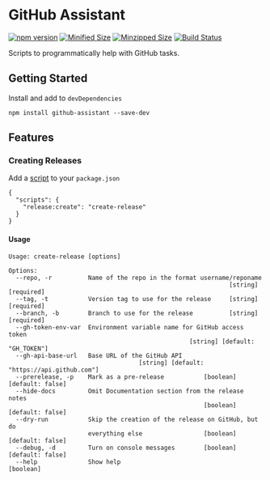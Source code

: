 # GitHub Assistant

[![npm version](https://badge.fury.io/js/github-assistant.svg)](//www.npmjs.com/package/github-assistant)
[![Minified Size](https://badgen.net/bundlephobia/min/github-assistant)](https://bundlephobia.com/result?p=github-assistant)
[![Minzipped Size](https://badgen.net/bundlephobia/minzip/github-assistant)](https://bundlephobia.com/result?p=github-assistant)
[![Build Status](https://travis-ci.org/SAP/github-assistant.svg?branch=master)](https://travis-ci.org/SAP/github-assistant)


Scripts to programmatically help with GitHub tasks.

## Getting Started

Install and add to `devDependencies`
```
npm install github-assistant --save-dev
```

## Features

### Creating Releases

Add a [script](https://docs.npmjs.com/cli/run-script) to your `package.json`
```
{
  "scripts": {
    "release:create": "create-release"
  }
}
```

#### Usage
```
Usage: create-release [options]

Options:
  --repo, -r          Name of the repo in the format username/reponame
                                                             [string] [required]
  --tag, -t           Version tag to use for the release     [string] [required]
  --branch, -b        Branch to use for the release          [string] [required]
  --gh-token-env-var  Environment variable name for GitHub access token
                                                  [string] [default: "GH_TOKEN"]
  --gh-api-base-url   Base URL of the GitHub API
                                    [string] [default: "https://api.github.com"]
  --prerelease, -p    Mark as a pre-release           [boolean] [default: false]
  --hide-docs         Omit Documentation section from the release notes
                                                      [boolean] [default: false]
  --dry-run           Skip the creation of the release on GitHub, but do
                      everything else                 [boolean] [default: false]
  --debug, -d         Turn on console messages        [boolean] [default: false]
  --help              Show help                                        [boolean]
  ```
  
